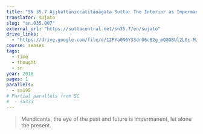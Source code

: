 ```yaml
---
title: "SN 35.7 Ajjhattāniccātītānāgata Sutta: The Interior as Impermanent in the Three Times"
translator: sujato
slug: "sn.035.007"
external_url: "https://suttacentral.net/sn35.7/en/sujato"
drive_links:
  - "https://drive.google.com/file/d/12PYa0N6Y33drU6c82g_mQ8GBUl2L0c-M/view?usp=drivesdk"
course: senses
tags:
  - time
  - thought
  - sn
year: 2018
pages: 1
parallels:
  - sa195
# Partial parallels from SC
#  - sa333
---
```


> Mendicants, the eye of the past and future is impermanent, let alone the present.


